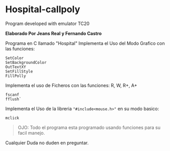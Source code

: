 # Hospital-callpoly
Program developed with emulator TC20  

**Elaborado Por Jeans Real y Fernando Castro**

Programa en C llamado "Hospital" 
Implementa el Uso del Modo Grafico con las funciones:

```TextColor
SetColor
SetBackgroundColor
OutTextXY
SetFillStyle
FillPolly
```

Implementa el uso de Ficheros con las funciones:
R, W, R+, A+
```fprintf
fscanf
fflush`
```
Implementa el Uso de la libreria `"#include<mouse.h>"`
en su modo basico:
```mver
mclick
```
> OJO:
Todo el programa esta programado usando funciones para su facil manejo.

Cualquier Duda no duden en preguntar.
